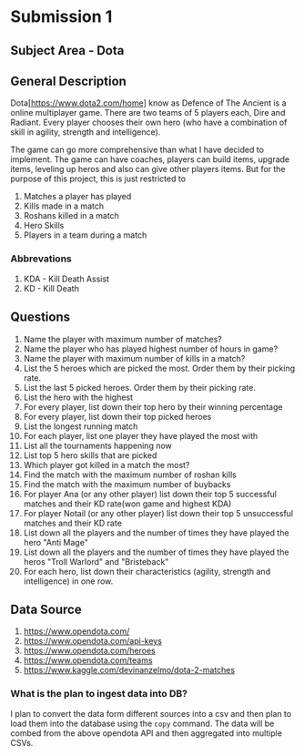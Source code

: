 # Submission 1

## Subject Area - Dota

## General Description
Dota[https://www.dota2.com/home] know as Defence of The Ancient is a online multiplayer game. There are two teams of 5 players each, Dire and Radiant. Every player chooses their own hero (who have a combination of skill in agility, strength and intelligence).

The game can go more comprehensive than what I have decided to implement. The game can have coaches, players can build items, upgrade items, leveling up heros and also can give other players items. But for the purpose of this project, this is just restricted to

1. Matches a player has played
2. Kills made in a match
3. Roshans killed in a match
4. Hero Skills
5. Players in a team during a match

### Abbrevations
1. KDA - Kill Death Assist
2. KD - Kill Death

## Questions
1. Name the player with maximum number of matches?
2. Name the player who has played highest number of hours in game?
3. Name the player with maximum number of kills in a match?
4. List the 5 heroes which are picked the most. Order them by their picking rate.
5. List the last 5 picked heroes. Order them by their picking rate.
6. List the hero with the highest 
7. For every player, list down their top hero by their winning percentage
8. For every player, list down their top picked heroes
9. List the longest running match
10. For each player, list one player they have played the most with
11. List all the tournaments happening now
12. List top 5 hero skills that are picked
13. Which player got killed in a match the most?
14. Find the match with the maximum number of roshan kills
15. Find the match with the maximum number of buybacks
16. For player Ana (or any other player) list down their top 5 successful matches and their KD rate(won game and highest KDA)
17. For player Notail (or any other player) list down their top 5 unsuccessful matches and their KD rate
18. List down all the players and the number of times they have played the hero "Anti Mage"
19. List down all the players and the number of times they have played the heros "Troll Warlord" and "Bristeback"
20. For each hero, list down their characteristics (agility, strength and intelligence) in one row.


## Data Source
1. https://www.opendota.com/
2. https://www.opendota.com/api-keys
3. https://www.opendota.com/heroes
4. https://www.opendota.com/teams
5. https://www.kaggle.com/devinanzelmo/dota-2-matches

### What is the plan to ingest data into DB?
I plan to convert the data form different sources into a csv and then plan to load them into the database using the `copy` command.
The data will be combed from the above opendota API and then aggregated into multiple CSVs.